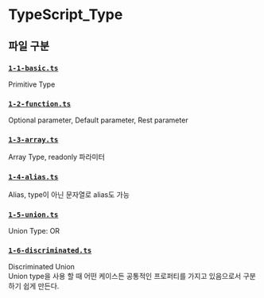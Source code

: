 # TypeScript_Type

## 파일 구분

### [`1-1-basic.ts`](./1-1-basic.ts)

Primitive Type
<br/>

### [`1-2-function.ts`](./1-2-function.ts)

Optional parameter, Default parameter, Rest parameter
<br/>

### [`1-3-array.ts`](./1-3-array.ts)

Array Type, readonly 파라미터
<br/>

### [`1-4-alias.ts`](./1-4-alias.ts)

Alias, type이 아닌 문자열로 alias도 가능
<br/>

### [`1-5-union.ts`](./1-5-union.ts)

Union Type: OR
<br/>

### [`1-6-discriminated.ts`](./1-6-discriminated.ts)

Discriminated Union  
Union type을 사용 할 때 어떤 케이스든 공통적인 프로퍼티를 가지고 있음으로서 구분하기 쉽게 만든다.
